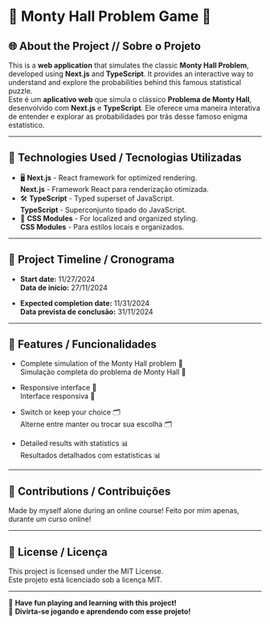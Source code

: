 # 🎲 Monty Hall Problem Game 🎉

## 🌐 About the Project // Sobre o Projeto

This is a **web application** that simulates the classic **Monty Hall Problem**, developed using **Next.js** and **TypeScript**. It provides an interactive way to understand and explore the probabilities behind this famous statistical puzzle.  
Este é um **aplicativo web** que simula o clássico **Problema de Monty Hall**, desenvolvido com **Next.js** e **TypeScript**. Ele oferece uma maneira interativa de entender e explorar as probabilidades por trás desse famoso enigma estatístico.

---

## 🚀 Technologies Used / Tecnologias Utilizadas

- 🖥️ **Next.js** - React framework for optimized rendering.  
  **Next.js** - Framework React para renderização otimizada.
- 🛠️ **TypeScript** - Typed superset of JavaScript.  
  **TypeScript** - Superconjunto tipado do JavaScript.
- 🎨 **CSS Modules** - For localized and organized styling.  
  **CSS Modules** - Para estilos locais e organizados.

---

## 📅 Project Timeline / Cronograma

- **Start date:** 11/27/2024  
  **Data de início:** 27/11/2024

- **Expected completion date:** 11/31/2024  
  **Data prevista de conclusão:** 31/11/2024

---

## 🌟 Features / Funcionalidades

- Complete simulation of the Monty Hall problem 🧮  
  Simulação completa do problema de Monty Hall 🧮

- Responsive interface 📱  
  Interface responsiva 📱

- Switch or keep your choice 🗂️  
  Alterne entre manter ou trocar sua escolha 🗂️

- Detailed results with statistics 📊  
  Resultados detalhados com estatísticas 📊

---

## 🤝 Contributions / Contribuições

Made by myself alone during an online course!
Feito por mim apenas, durante um curso online!

---

## 📜 License / Licença

This project is licensed under the MIT License.  
Este projeto está licenciado sob a licença MIT.

---

🎉 **Have fun playing and learning with this project!**  
🎉 **Divirta-se jogando e aprendendo com esse projeto!**
